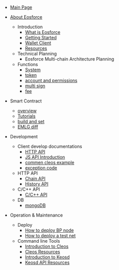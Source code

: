 - [Main Page](en-us/README.md)

- [About Eosforce](en-us/toc/about_eosforce.md)
    - Introduction
        - [What is Eosforce](en-us/what_is_eosforce.md)
        - [Getting Started](en-us/getting_started_eosforce.md)
        - [Wallet Client](en-us/eosforce_wallet_introduction.md)
        - [Resources](en-us/eosforce_res.md)
    - Technical Planning
        - Eosforce Multi-chain Architecture Planning
    - Functions
        - [System](en-us/contract/System/System.md)
        - [token](en-us/contract/eosio.token/token.md)
        - [account and permissions](en-us/eosforce_account.md)
        - [multi sign](en-us/contract/eosio.msig/msig.md)
        - [fee](en-us/fee.md)

- Smart Contract
    - [overview](en-us/contract/overview.md)       
    - [Tutorials](en-us/contract/tutorials.md) 
    - [build and set](en-us/contract/build_and_set.md)
    - [EMLG diff](en-us/contract/eos_diff.md)

- Development
    - Client develop documentations
        - [HTTP API](en-us/eosforce_http_api_develop.md)
        - [JS API Introduction](en-us/eosjs_api_doc.md) 
        - [commen cleos example](en-us/eosforce_cleos_eg.md)
        - [exception code](en-us/eosforce_exception_code.md)
    - HTTP API
        - [Chain API](en-us/eosforce_http_chain_api.md)
        - [History API](en-us/eosforce_http_history_api.md)
    - C/C++ API
        - [C/C++ API](https://developers.eos.io/eosio-cpp/reference)
    - DB
        - [mongoDB](zh-cn/mongodb.md)

- Operation & Maintenance
    - Deploy
        - [How to deploy BP node](en-us/eosforce_bp.md)
        - [How to deploy a test net](en-us/eosforce_bios.md)
    - Command line Tools
        - [Introduction to Cleos](en-us/eosforce_cleos_introduction.md)
        - [Cleos Resources](en-us/eosforce_cleos_res.md)
        - [Introduction to Keosd](en-us/eosforce_keosd_introduction.md)
        - [Keosd API Resources](en-us/eosforce_keosd_res.md)
